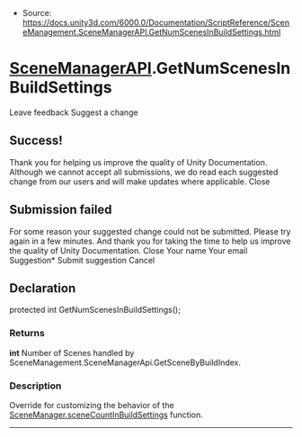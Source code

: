 * Source: https://docs.unity3d.com/6000.0/Documentation/ScriptReference/SceneManagement.SceneManagerAPI.GetNumScenesInBuildSettings.html

#  [SceneManagerAPI](https://docs.unity3d.com/6000.0/Documentation/ScriptReference/SceneManagement.SceneManagerAPI.html).GetNumScenesInBuildSettings
Leave feedback
Suggest a change
## Success!
Thank you for helping us improve the quality of Unity Documentation. Although we cannot accept all submissions, we do read each suggested change from our users and will make updates where applicable.
Close
## Submission failed
For some reason your suggested change could not be submitted. Please <a>try again</a> in a few minutes. And thank you for taking the time to help us improve the quality of Unity Documentation.
Close
Your name Your email Suggestion* Submit suggestion
Cancel
## Declaration
protected int GetNumScenesInBuildSettings(); 
### Returns
**int** Number of Scenes handled by SceneManagement.SceneManagerApi.GetSceneByBuildIndex. 
### Description
Override for customizing the behavior of the [SceneManager.sceneCountInBuildSettings](https://docs.unity3d.com/6000.0/Documentation/ScriptReference/SceneManagement.SceneManager-sceneCountInBuildSettings.html) function.
* * *
